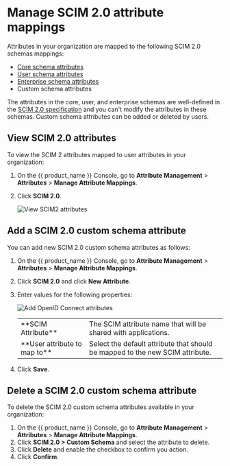 # Manage SCIM 2.0 attribute mappings

Attributes in your organization are mapped to the following SCIM 2.0 schemas mappings:
- [Core schema attributes](https://datatracker.ietf.org/doc/html/rfc7643#section-3.1)
- [User schema attributes](https://datatracker.ietf.org/doc/html/rfc7643#section-4.1)
- [Enterprise schema attributes](https://datatracker.ietf.org/doc/html/rfc7643#section-4.3)
- Custom schema attributes

The attributes in the core, user, and enterprise schemas are well-defined in the [SCIM 2.0 specification](https://datatracker.ietf.org/doc/html/rfc7643) and you can't modify the attributes in these schemas. Custom schema attributes can be added or deleted by users.

## View SCIM 2.0 attributes
To view the SCIM 2 attributes mapped to user attributes in your organization:

1. On the {{ product_name }} Console, go to **Attribute Management** > **Attributes** > **Manage Attribute Mappings**.
2. Click **SCIM 2.0**.

   ![View SCIM2 attributes]({{base_path}}/assets/img/guides/organization/attributes/attribute-mappings/view-scim2-attributes.png)

## Add a SCIM 2.0 custom schema attribute
You can add new SCIM 2.0 custom schema attributes as follows:

1. On the {{ product_name }} Console, go to **Attribute Management** >  **Attributes** > **Manage Attribute Mappings**.
2. Click **SCIM 2.0** and click **New Attribute**.
3. Enter values for the following properties:

   ![Add OpenID Connect attributes]({{base_path}}/assets/img/guides/organization/attributes/attribute-mappings/add-scim2-attribute-mapping.png)

   <table>
         <tbody>
           <tr>
               <td>**SCIM Attribute**</td>
               <td>The SCIM attribute name that will be shared with applications.</td>
            </tr>
            <tr>
               <td>**User attribute to map to**</td>
               <td>Select the default attribute that should be mapped to the new SCIM attribute.</td>
            </tr>
         </tbody>
      </table>
4. Click **Save**.

## Delete a SCIM 2.0 custom schema attribute
To delete the SCIM 2.0 custom schema attributes available in your organization:

1. On the {{ product_name }} Console, go to **Attribute Management** > **Attributes** > **Manage Attribute Mappings**.
2. Click **SCIM 2.0 > Custom Schema** and select the attribute to delete.
3. Click **Delete** and enable the checkbox to confirm you action.
4. Click **Confirm**.